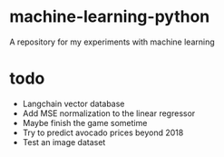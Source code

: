 # machine-learning-python
A repository for my experiments with machine learning

# todo
- Langchain vector database
- Add MSE normalization to the linear regressor
- Maybe finish the game sometime
- Try to predict avocado prices beyond 2018
- Test an image dataset
